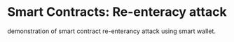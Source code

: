 # Smart Contracts: Re-enteracy attack
demonstration of smart contract re-enterancy attack using smart wallet.
